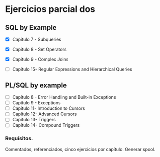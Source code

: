 # Ejercicios parcial dos
## SQL by Example

- [x] Capítulo 7 - Subqueries
- [x] Capítulo 8 - Set Operators
- [x] Capítulo 9 - Complex Joins
- [ ] Capítulo 15- Regular Expressions and Hierarchical Queries


## PL/SQL by example

- [ ] Capítulo 8 - Error Handling and Built-in Exceptions
- [ ] Capítulo 9 - Exceptions
- [ ] Capítulo 11- Introduction to Cursors
- [ ] Capítulo 12- Advanced Cursors
- [ ] Capítulo 13- Triggers
- [ ] Capítulo 14- Compound Triggers

### Requísitos.
Comentados, referenciados, cinco ejercicios por capítulo.
Generar spool. 
